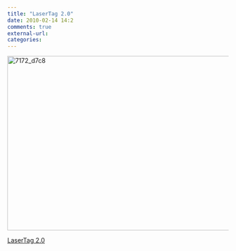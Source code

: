```yaml
---
title: "LaserTag 2.0"
date: 2010-02-14 14:2
comments: true
external-url:
categories:
---
```

[<img src="http://4.asset.soup.io/asset/0683/7172_d7c8.jpeg" width="600" height="398" alt="7172_d7c8" />][1]

[LaserTag 2.0][2]  
  


  [1]: http://muonics.net/blog/index.php?postid=26
  [2]: http://muonics.net/blog/index.php?postid=26
